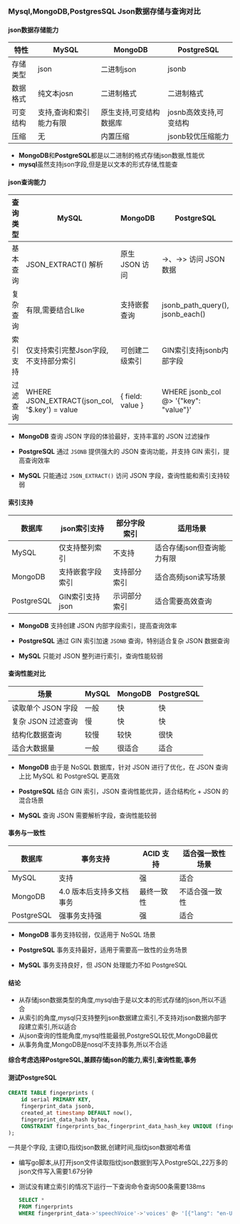 ### Mysql,MongoDB,PostgresSQL Json数据存储与查询对比

#### json数据存储能力

| 特性     | MySQL                   | MongoDB                 | PostgreSQL             |
| -------- | ----------------------- | ----------------------- | ---------------------- |
| 存储类型 | json                    | 二进制json              | jsonb                  |
| 数据格式 | 纯文本josn              | 二进制格式              | 二进制格式             |
| 可变结构 | 支持,查询和索引能力有限 | 原生支持,可变结构数据库 | josnb高效支持,可变结构 |
| 压缩     | 无                      | 内置压缩                | jsonb较优压缩能力      |

- **MongoDB**和**PostgreSQL**都是以二进制的格式存储json数据,性能优
- **mysql**虽然支持json字段,但是是以文本的形式存储,性能查



#### json查询能力



| 查询类型 | MySQL                                         | MongoDB          | PostgreSQL                            |
| -------- | --------------------------------------------- | ---------------- | ------------------------------------- |
| 基本查询 | JSON_EXTRACT() 解析                           | 原生 JSON 访问   | ->、->> 访问 JSON 数据                |
| 复杂查询 | 有限,需要结合LIke                             | 支持嵌套查询     | jsonb_path_query(), jsonb_each()      |
| 索引支持 | 仅支持索引完整Json字段,不支持部分索引         | 可创建二级索引   | GIN索引支持jsonb内部字段              |
| 过滤查询 | WHERE JSON_EXTRACT(json_col, '$.key') = value | { field: value } | WHERE jsonb_col @> '{"key": "value"}' |

- **MongoDB** 查询 JSON 字段的体验最好，支持丰富的 JSON 过滤操作

- **PostgreSQL** 通过 `JSONB` 提供强大的 JSON 查询功能，并支持 GIN 索引，提高查询效率

- **MySQL** 只能通过 `JSON_EXTRACT()` 访问 JSON 字段，查询性能和索引支持较弱





#### 索引支持

| 数据库     | json索引支持     | 部分字段索引 | 适用场景                   |
| ---------- | ---------------- | ------------ | -------------------------- |
| MySQL      | 仅支持整列索引   | 不支持       | 适合存储json但查询能力有限 |
| MongoDB    | 支持嵌套字段索引 | 支持部分索引 | 适合高频json读写场景       |
| PostgreSQL | GIN索引支持json  | 示词部分索引 | 适合需要高效查询           |

- **MongoDB** 支持创建 JSON 内部字段索引，提高查询效率

- **PostgreSQL** 通过 GIN 索引加速 `JSONB` 查询，特别适合复杂 JSON 数据查询

- **MySQL** 只能对 JSON 整列进行索引，查询性能较弱





#### 查询性能对比

| 场景               | MySQL | MongoDB | PostgreSQL |
| ------------------ | ----- | ------- | ---------- |
| 读取单个 JSON 字段 | 一般  | 快      | 快         |
| 复杂 JSON 过滤查询 | 慢    | 快      | 快         |
| 结构化数据查询     | 较慢  | 较快    | 很快       |
| 适合大数据量       | 一般  | 很适合  | 适合       |

- **MongoDB** 由于是 NoSQL 数据库，针对 JSON 进行了优化，在 JSON 查询上比 MySQL 和 PostgreSQL 更高效

- **PostgreSQL** 结合 GIN 索引，JSON 查询性能优异，适合结构化 + JSON 的混合场景

- **MySQL** 查询 JSON 需要解析字段，查询性能较弱



#### 事务与一致性

| 数据库     | 事务支持                 | ACID 支持  | 适合强一致性场景 |
| ---------- | ------------------------ | ---------- | ---------------- |
| MySQL      | 支持                     | 强         | 适合             |
| MongoDB    | 4.0 版本后支持多文档事务 | 最终一致性 | 不适合强一致性   |
| PostgreSQL | 强事务支持强             | 强         | 适合             |

- **MongoDB** 事务支持较弱，仅适用于 NoSQL 场景
- **PostgreSQL** 事务支持最好，适用于需要高一致性的业务场景

- **MySQL** 事务支持良好，但 JSON 处理能力不如 PostgreSQL



#### 结论

- 从存储json数据类型的角度,mysql由于是以文本的形式存储的json,所以不适合
- 从索引的角度,mysql只支持整列json数据建立索引,不支持对json数据内部字段建立索引,所以适合
- 从json查询的性能角度,mysql性能最弱,PostgreSQL较优,MongoDB最优
- 从事务角度,MongoDB是nosql不支持事务,所以不合适

**综合考虑选择PostgreSQL,兼顾存储json的能力,索引,查询性能,事务**



#### 测试PostgreSQL

```sql
CREATE TABLE fingerprints (
    id serial PRIMARY KEY,
    fingerprint_data jsonb,
    created_at timestamp DEFAULT now(),
    fingerprint_data_hash bytea,
    CONSTRAINT fingerprints_bac_fingerprint_data_hash_key UNIQUE (fingerprint_data_hash) -- 使用唯一的约束名
);
```

一共是个字段, 主键ID,指纹json数据,创建时间,指纹json数据哈希值

- 编写go脚本,从打开json文件读取指纹json数据到写入PostgreSQL,22万多的json文件写入需要1.67分钟

- 测试没有建立索引的情况下运行一下查询命令查询500条需要138ms

  ```sql
  SELECT *
  FROM fingerprints
  WHERE fingerprint_data->'speechVoice'->'voices' @> '[{"lang": "en-US"}]';
  ```

  